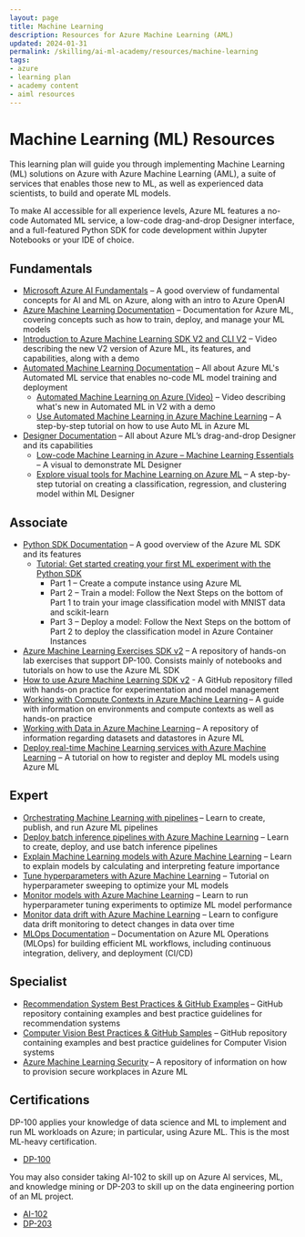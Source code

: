 ```yaml
---
layout: page
title: Machine Learning
description: Resources for Azure Machine Learning (AML)
updated: 2024-01-31
permalink: /skilling/ai-ml-academy/resources/machine-learning
tags:
- azure
- learning plan
- academy content
- aiml resources
---
```


# Machine Learning (ML) Resources

This learning plan will guide you through implementing Machine Learning (ML) solutions on Azure with Azure Machine Learning (AML), a suite of services that enables those new to ML, as well as experienced data scientists, to build and operate ML models.

To make AI accessible for all experience levels, Azure ML features a no-code Automated ML service, a low-code drag-and-drop Designer interface, and a full-featured Python SDK for code development within Jupyter Notebooks or your IDE of choice.

## Fundamentals

* [Microsoft Azure AI Fundamentals](https://learn.microsoft.com/en-us/training/paths/get-started-with-artificial-intelligence-on-azure/) – A good overview of fundamental concepts for AI and ML on Azure, along with an intro to Azure OpenAI
* [Azure Machine Learning Documentation](https://docs.microsoft.com/en-us/azure/machine-learning/) – Documentation for Azure ML, covering concepts such as how to train, deploy, and manage your ML models
* [Introduction to Azure Machine Learning SDK V2 and CLI V2](https://www.youtube.com/watch?v=unbzStG3IVY&ab_channel=MicrosoftDeveloper) – Video describing the new V2 version of Azure ML, its features, and capabilities, along with a demo
* [Automated Machine Learning Documentation](https://docs.microsoft.com/en-us/azure/machine-learning/service/concept-automated-ml) – All about Azure ML's Automated ML service that enables no-code ML model training and deployment
    * [Automated Machine Learning on Azure (Video)](https://www.youtube.com/watch?v=tXrDscVaF4Q&ab_channel=MicrosoftDeveloper) – Video describing what's new in Automated ML in V2 with a demo
    * [Use Automated Machine Learning in Azure Machine Learning](https://docs.microsoft.com/en-us/learn/modules/use-automated-machine-learning/) – A step-by-step tutorial on how to use Auto ML in Azure ML
* [Designer Documentation](https://docs.microsoft.com/en-us/azure/machine-learning/concept-designer) – All about Azure ML’s drag-and-drop Designer and its capabilities
    * [Low-code Machine Learning in Azure – Machine Learning Essentials](https://www.youtube.com/watch?v=mwJ5Vbmy1AM) – A visual to demonstrate ML Designer
    * [Explore visual tools for Machine Learning on Azure ML](https://learn.microsoft.com/en-us/training/paths/create-no-code-predictive-models-azure-machine-learning/) – A step-by-step tutorial on creating a classification, regression, and clustering model within ML Designer

## Associate

* [Python SDK Documentation](https://docs.microsoft.com/en-us/python/api/overview/azure/ml/?view=azure-ml-py) – A good overview of the Azure ML SDK and its features
    * [Tutorial: Get started creating your first ML experiment with the Python SDK](https://docs.microsoft.com/en-us/azure/machine-learning/service/tutorial-1st-experiment-sdk-setup)
        * Part 1 – Create a compute instance using Azure ML
        * Part 2 – Train a model: Follow the Next Steps on the bottom of Part 1 to train your image classification model with MNIST data and scikit-learn 
        * Part 3 – Deploy a model: Follow the Next Steps on the bottom of Part 2 to deploy the classification model in Azure Container Instances  
* [Azure Machine Learning Exercises SDK v2](https://microsoftlearning.github.io/mslearn-azure-ml/) – A repository of hands-on lab exercises that support DP-100. Consists mainly of notebooks and tutorials on how to use the Azure ML SDK
* [How to use Azure Machine Learning SDK v2](https://github.com/Azure/azureml-examples) - A GitHub repository filled with hands-on practice for experimentation and model management
* [Working with Compute Contexts in Azure Machine Learning](https://docs.microsoft.com/en-us/learn/modules/use-compute-contexts-in-aml/) – A guide with information on environments and compute contexts as well as hands-on practice
* [Working with Data in Azure Machine Learning](https://docs.microsoft.com/en-us/learn/modules/work-with-data-in-aml/) – A repository of information regarding datasets and datastores in Azure ML
* [Deploy real-time Machine Learning services with Azure Machine Learning](https://docs.microsoft.com/en-us/learn/modules/register-and-deploy-model-with-amls/?OCID=AID3027817) – A tutorial on how to register and deploy ML models using Azure ML

## Expert

* [Orchestrating Machine Learning with pipelines](https://docs.microsoft.com/en-us/learn/modules/create-pipelines-in-aml/) – Learn to create, publish, and run Azure ML pipelines
* [Deploy batch inference pipelines with Azure Machine Learning](https://docs.microsoft.com/en-us/learn/modules/deploy-batch-inference-pipelines-with-azure-machine-learning/) – Learn to create, deploy, and use batch inference pipelines
* [Explain Machine Learning models with Azure Machine Learning](https://docs.microsoft.com/en-us/learn/modules/explain-machine-learning-models-with-azure-machine-learning/?OCID=AID3027817) – Learn to explain models by calculating and interpreting feature importance
* [Tune hyperparameters with Azure Machine Learning](https://docs.microsoft.com/en-us/learn/modules/tune-hyperparameters-with-azure-machine-learning/?OCID=AID3027817) – Tutorial on hyperparameter sweeping to optimize your ML models
* [Monitor models with Azure Machine Learning](https://docs.microsoft.com/en-us/learn/modules/monitor-models-with-azure-machine-learning/?OCID=AID3027817) – Learn to run hyperparameter tuning experiments to optimize ML model performance
* [Monitor data drift with Azure Machine Learning](https://docs.microsoft.com/en-us/learn/modules/monitor-data-drift-with-azure-machine-learning/?OCID=AID3027817) – Learn to configure data drift monitoring to detect changes in data over time
* [MLOps Documentation](https://docs.microsoft.com/en-us/azure/machine-learning/concept-model-management-and-deployment) – Documentation on Azure ML Operations (MLOps) for building efficient ML workflows, including continuous integration, delivery, and deployment (CI/CD)

## Specialist
* [Recommendation System Best Practices & GitHub Examples](https://github.com/microsoft/recommenders) – GitHub repository containing examples and best practice guidelines for recommendation systems
* [Computer Vision Best Practices & GitHub Samples](https://github.com/microsoft/computervision-recipes?OCID=AID3027817) – GitHub repository containing examples and best practice guidelines for Computer Vision systems
* [Azure Machine Learning Security](https://github.com/jhirono/amlsecurity) – A repository of information on how to provision secure workplaces in Azure ML

 
## Certifications

DP-100 applies your knowledge of data science and ML to implement and run ML workloads on Azure; in particular, using Azure ML. This is the most ML-heavy certification.

* [DP-100](https://docs.microsoft.com/en-us/learn/certifications/exams/dp-100)

You may also consider taking AI-102 to skill up on Azure AI services, ML, and knowledge mining or DP-203 to skill up on the data engineering portion of an ML project.

* [AI-102](https://learn.microsoft.com/en-us/credentials/certifications/exams/ai-102/)
* [DP-203](https://learn.microsoft.com/en-us/credentials/certifications/exams/dp-203/)